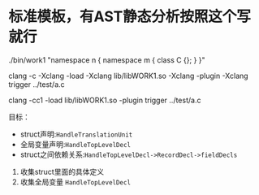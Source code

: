 # 标准模板，有AST静态分析按照这个写就行

./bin/work1 "namespace n { namespace m { class C {}; } }"

clang -c -Xclang -load -Xclang lib/libWORK1.so -Xclang -plugin -Xclang trigger ../test/a.c 

clang -cc1 -load lib/libWORK1.so -plugin trigger ../test/a.c

目标：
* struct声明:`HandleTranslationUnit`
* 全局变量声明:`HandleTopLevelDecl`
* struct之间依赖关系:`HandleTopLevelDecl->RecordDecl->fieldDecls`

1. 收集struct里面的具体定义
2. 收集全局变量 `HandleTopLevelDecl`